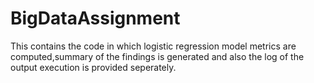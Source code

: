 # BigDataAssignment
This contains the code in which logistic regression model metrics are computed,summary of the findings is generated
and also the log of the output execution is provided seperately.
